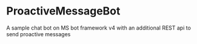 # ProactiveMessageBot
A sample chat bot on MS bot framework v4 with an additional REST api to send proactive messages

